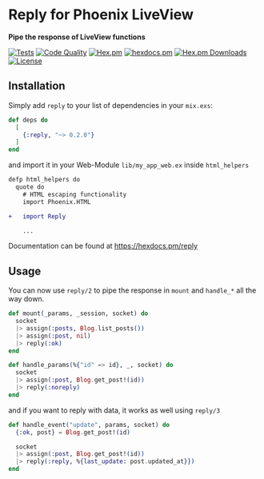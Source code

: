 # Reply for Phoenix LiveView

**Pipe the response of LiveView functions**

[![Tests](https://github.com/sorax/reply/actions/workflows/test.yml/badge.svg)](https://github.com/sorax/reply/actions/workflows/test.yml)
[![Code Quality](https://github.com/sorax/reply/actions/workflows/quality.yml/badge.svg)](https://github.com/sorax/reply/actions/workflows/quality.yml)
[![Hex.pm](https://img.shields.io/hexpm/v/reply.svg)](https://hex.pm/packages/reply)
[![hexdocs.pm](https://img.shields.io/badge/docs-0.2.0-brightgreen.svg)](https://hexdocs.pm/reply/0.2.0/Reply.html)
[![Hex.pm Downloads](https://img.shields.io/hexpm/dt/reply)](https://hex.pm/packages/reply)
[![License](https://img.shields.io/hexpm/l/reply.svg)](https://github.com/sorax/reply/blob/min/LICENSE.md)

## Installation

Simply add `reply` to your list of dependencies in your `mix.exs`:

```elixir
def deps do
  [
    {:reply, "~> 0.2.0"}
  ]
end
```

and import it in your Web-Module `lib/my_app_web.ex` inside `html_helpers`

```diff
defp html_helpers do
  quote do
    # HTML escaping functionality
    import Phoenix.HTML

+   import Reply

    ...
```

Documentation can be found at https://hexdocs.pm/reply

## Usage

You can now use `reply/2` to pipe the response in `mount` and `handle_*` all the way down.

```elixir
def mount(_params, _session, socket) do
  socket
  |> assign(:posts, Blog.list_posts())
  |> assign(:post, nil)
  |> reply(:ok)
end

def handle_params(%{"id" => id}, _, socket) do
  socket
  |> assign(:post, Blog.get_post!(id))
  |> reply(:noreply)
end
```

and if you want to reply with data, it works as well using `reply/3`

```elixir
def handle_event("update", params, socket) do
  {:ok, post} = Blog.get_post!(id)

  socket
  |> assign(:post, Blog.get_post!(id))
  |> reply(:reply, %{last_update: post.updated_at}})
end
```
